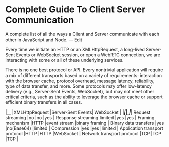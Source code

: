 # Complete Guide To Client Server Communication

A complete list of all the ways a Client and Server communicate with each other in JavaScript and Node. — Edit

Every time we initiate an HTTP or an XMLHttpRequest, a long-lived Server-Sent Events or WebSocket session, or open a WebRTC connection, we are interacting with some or all of these underlying services.

There is no one best protocol or API. Every nontrivial application will require a mix of different transports based on a variety of requirements: interaction with the browser cache, protocol overhead, message latency, reliability, type of data transfer, and more. Some protocols may offer low-latency delivery (e.g., Server-Sent Events, WebSocket), but may not meet other critical criteria, such as the ability to leverage the browser cache or support efficient binary transfers in all cases.

|__               |XMLHttpRequest |Server-Sent Events| WebSocket     |
|_________________|_______________|__________________|_______________|
Request streaming |no             |no                |yes            |
Response streaming|limited        |yes               |yes            |
Framing mechanism |HTTP           |event stream      |binary framing |
Binary data transfers |yes        |no(Base64)        |limited        |
Compression       |yes            |yes               |limited        |
Application transport protocol |HTTP        |HTTP                |WebSocket        |
Network transport protocol |TCP             |TCP                |TCP        |

